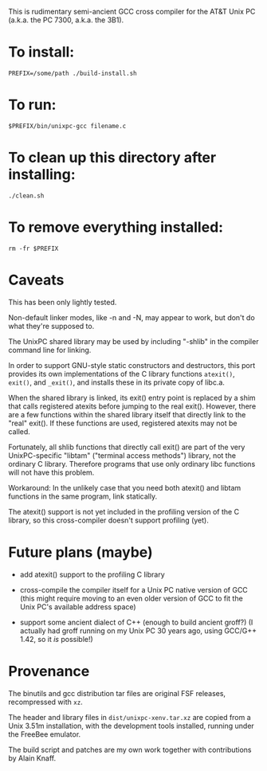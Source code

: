 This is rudimentary semi-ancient GCC cross compiler for the AT&T Unix PC
(a.k.a. the PC 7300, a.k.a. the 3B1).

# To install:

	PREFIX=/some/path ./build-install.sh

# To run:

	$PREFIX/bin/unixpc-gcc filename.c

# To clean up this directory after installing:

	./clean.sh

# To remove everything installed:

	rm -fr $PREFIX

# Caveats

This has been only lightly tested.

Non-default linker modes, like -n and -N, may appear to work, but don't do
what they're supposed to.

The UnixPC shared library may be used by including "-shlib" in the compiler
command line for linking.

In order to support GNU-style static constructors and destructors,
this port provides its own implementations of the C library functions
`atexit()`, `exit()`, and `_exit()`, and installs these in its private
copy of libc.a.

When the shared library is linked, its exit() entry point is replaced by
a shim that calls registered atexits before jumping to the real exit().
However, there are a few functions within the shared library itself that
directly link to the "real" exit().  If these functions are used,
registered atexits may not be called.

Fortunately, all shlib functions that directly call exit() are part of
the very UnixPC-specific "libtam" ("terminal access methods") library,
not the ordinary C library.  Therefore programs that use only ordinary
libc functions will not have this problem.

Workaround: In the unlikely case that you need both atexit() and libtam
functions in the same program, link statically.

The atexit() support is not yet included in the profiling version of the
C library, so this cross-compiler doesn't support profiling (yet).

# Future plans (maybe)

* add atexit() support to the profiling C library

* cross-compile the compiler itself for a Unix PC native version of GCC
  (this might require moving to an even older version of GCC to fit the
  Unix PC's available address space)

* support some ancient dialect of C++ (enough to build ancient groff?)
  (I actually had groff running on my Unix PC 30 years ago, using
  GCC/G++ 1.42, so it *is* possible!)

# Provenance

The binutils and gcc distribution tar files are original FSF releases,
recompressed with `xz`.

The header and library files in `dist/unixpc-xenv.tar.xz` are copied
from a Unix 3.51m installation, with the development tools installed,
running under the FreeBee emulator.

The build script and patches are my own work together with contributions
by Alain Knaff.
